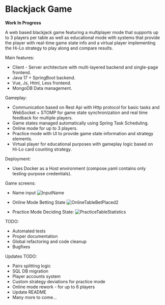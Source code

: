 # Blackjack Game

**Work In Progress**

A web based blackjack game featuring a multiplayer mode that supports up to 3 players per table as well as educational mode with systems that provide the player with real-time game state info and a virtual player implementing the Hi-Lo strategy to play along and compare results.

Main features:
* Client - Server architecture with multi-layered backend and single-page frontend.
* Java 17 + SpringBoot backend.
* Vue, Js, Html, Less frontend.
* MongoDB Data management.

Gameplay:
* Communication based on Rest Api with Http protocol for basic tasks and WebSocket + STOMP for game state synchronization and real time feedback for multiple players.
* Game states managed automatically using Spring Task Scheduling.
* Online mode for up to 3 players.
* Practice mode with UI to provide game state information and strategy elements.
* Virtual player for educational purposes with gameplay logic based on Hi-Lo card counting strategy.

Deployment:
* Uses Docker as a Host environment (compose.yaml contains only testing-purpose credentials).

Game screens:
* Name input
![InputName](https://github.com/user-attachments/assets/0a94da24-b473-444c-b4ab-8ddbc346ad58)

* Online Mode Betting State
![OnlineTableBetPlaced2](https://github.com/user-attachments/assets/94fb60e5-c559-482e-8026-fda6c6a977aa)


* Practice Mode Deciding State:
![PracticeTableStatistics](https://github.com/user-attachments/assets/f6fb72f0-ae92-4535-b773-6a5bd6bcbdc1)

TODO:
* Automated tests
* Proper documentation
* Global refactoring and code cleanup
* Bugfixes

Updates TODO:
* Pairs splitting logic
* SQL DB migration
* Player accounts system
* Custom strategy deviations for practice mode
* Online mode rework - for up to 6 players
* Update README
* Many more to come...
